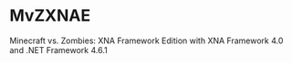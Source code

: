 # MvZXNAE
Minecraft vs. Zombies: XNA Framework Edition with XNA Framework 4.0 and .NET Framework 4.6.1
